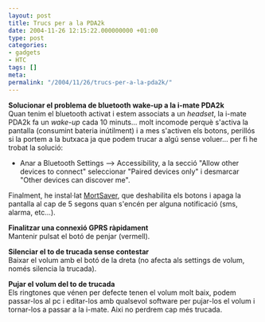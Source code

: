 ```yaml
---
layout: post
title: Trucs per a la PDA2k
date: 2004-11-26 12:15:22.000000000 +01:00
type: post
categories:
- gadgets
- HTC
tags: []
meta:
permalink: "/2004/11/26/trucs-per-a-la-pda2k/"
---
```

 **Solucionar el problema de bluetooth wake-up a la i-mate PDA2k**  
Quan tenim el bluetooth activat i estem associats a un _headset_, la i-mate PDA2k fa un _wake-up_ cada 10 minuts... molt incomode perquè s'activa la pantalla (consumint bateria inútilment) i a mes s'activen els botons, perillós si la portem a la butxaca ja que podem trucar a algú sense voluer... per fi he trobat la solució:

- Anar a Bluetooth Settings --\> Accessibility, a la secció "Allow other devices to connect" seleccionar "Paired devices only" i desmarcar "Other devices can discover me".

Finalment, he instal·lat [MortSaver](http://www.sto-helit.de/freeware/pocketpc/mortsaver.pl#download), que deshabilita els botons i apaga la pantalla al cap de 5 segons quan s'encén per alguna notificació (sms, alarma, etc...).

**Finalitzar una connexió GPRS ràpidament**  
Mantenir pulsat el botó de penjar (vermell).

**Silenciar el to de trucada sense contestar**  
Baixar el volum amb el botó de la dreta (no afecta als settings de volum, només silencia la trucada).

**Pujar el volum del to de trucada**  
Els ringtones que vénen per defecte tenen el volum molt baix, podem passar-los al pc i editar-los amb qualsevol software per pujar-los el volum i tornar-los a passar a la i-mate. Aixi no perdrem cap més trucada.

